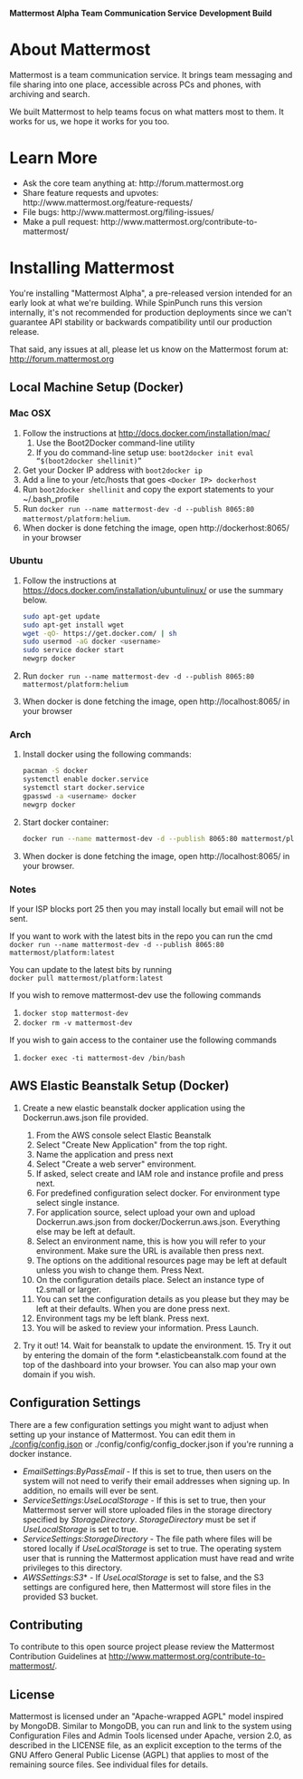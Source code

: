 **Mattermost Alpha**
**Team Communication Service**
**Development Build**


About Mattermost
================

Mattermost is a team communication service. It brings team messaging and file sharing into one place, accessible across PCs and phones, with archiving and search.

We built Mattermost to help teams focus on what matters most to them. It works for us, we hope it works for you too.

Learn More
==========
<ul>
<li/>Ask the core team anything at: http://forum.mattermost.org</li>
<li/>Share feature requests and upvotes: http://www.mattermost.org/feature-requests/</li>
<li/>File bugs: http://www.mattermost.org/filing-issues/</li>
<li/>Make a pull request: http://www.mattermost.org/contribute-to-mattermost/</li>
</ul>

Installing Mattermost
=====================

You're installing "Mattermost Alpha", a pre-released version intended for an early look at what we're building. While SpinPunch runs this version internally, it's not recommended for production deployments since we can't guarantee API stability or backwards compatibility until our production release.

That said, any issues at all, please let us know on the Mattermost forum at: http://forum.mattermost.org

Local Machine Setup (Docker)
-----------------------------

### Mac OSX ###

1. Follow the instructions at http://docs.docker.com/installation/mac/  
    1. Use the Boot2Docker command-line utility  
    2. If you do command-line setup use: `boot2docker init eval “$(boot2docker shellinit)”`  
2. Get your Docker IP address with `boot2docker ip`
3. Add a line to your /etc/hosts that goes `<Docker IP> dockerhost`
4. Run `boot2docker shellinit` and copy the export statements to your ~/.bash\_profile
5. Run `docker run --name mattermost-dev -d --publish 8065:80 mattermost/platform:helium`. 
6. When docker is done fetching the image, open http://dockerhost:8065/ in your browser

### Ubuntu ###
1. Follow the instructions at https://docs.docker.com/installation/ubuntulinux/ or use the summary below.

	``` bash
	sudo apt-get update
	sudo apt-get install wget
	wget -qO- https://get.docker.com/ | sh
	sudo usermod -aG docker <username>
	sudo service docker start
	newgrp docker
	```

2. Run `docker run --name mattermost-dev -d --publish 8065:80 mattermost/platform:helium`
3. When docker is done fetching the image, open http://localhost:8065/ in your browser

### Arch ###
1. Install docker using the following commands:

	``` bash
	pacman -S docker
	systemctl enable docker.service
	systemctl start docker.service
	gpasswd -a <username> docker
	newgrp docker
	```

2. Start docker container:

	``` bash
	docker run --name mattermost-dev -d --publish 8065:80 mattermost/platform:helium
	```

3. When docker is done fetching the image, open http://localhost:8065/ in your browser.

### Notes ###
If your ISP blocks port 25 then you may install locally but email will not be sent.

If you want to work with the latest bits in the repo you can run the cmd
`docker run --name mattermost-dev -d --publish 8065:80 mattermost/platform:latest`

You can update to the latest bits by running  
`docker pull mattermost/platform:latest`

If you wish to remove mattermost-dev use the following commands  

1. `docker stop mattermost-dev`
2. `docker rm -v mattermost-dev`

If you wish to gain access to the container use the following commands
1. `docker exec -ti mattermost-dev /bin/bash`

AWS Elastic Beanstalk Setup (Docker)
------------------------------------

1. Create a new elastic beanstalk docker application using the Dockerrun.aws.json file provided. 
	1. From the AWS console select Elastic Beanstalk
	2. Select "Create New Application" from the top right.
	3. Name the application and press next
	4. Select "Create a web server" environment.
	5. If asked, select create and IAM role and instance profile and press next.
	6. For predefined configuration select docker. For environment type select single instance. 
	7. For application source, select upload your own and upload Dockerrun.aws.json from docker/Dockerrun.aws.json. Everything else may be left at default.
	8. Select an environment name, this is how you will refer to your environment. Make sure the URL is available then press next.
	9. The options on the additional resources page may be left at default unless you wish to change them. Press Next.
	10. On the configuration details place. Select an instance type of t2.small or larger.
	11. You can set the configuration details as you please but they may be left at their defaults. When you are done press next.
	12. Environment tags my be left blank. Press next.
	13. You will be asked to review your information. Press Launch.

4. Try it out!
	14. Wait for beanstalk to update the environment.
	15. Try it out by entering the domain of the form \*.elasticbeanstalk.com found at the top of the dashboard into your browser. You can also map your own domain if you wish. 

Configuration Settings
----------------------

There are a few configuration settings you might want to adjust when setting up your instance of Mattermost. You can edit them in [./config/config.json](./config/config.json) or ./config/config/config_docker.json if you're running a docker instance.

* *EmailSettings*:*ByPassEmail* - If this is set to true, then users on the system will not need to verify their email addresses when signing up. In addition, no emails will ever be sent.
* *ServiceSettings*:*UseLocalStorage* - If this is set to true, then your Mattermost server will store uploaded files in the storage directory specified by *StorageDirectory*. *StorageDirectory* must be set if *UseLocalStorage* is set to true.
* *ServiceSettings*:*StorageDirectory* - The file path where files will be stored locally if *UseLocalStorage* is set to true. The operating system user that is running the Mattermost application must have read and write privileges to this directory.
* *AWSSettings*:*S3*\* - If *UseLocalStorage* is set to false, and the S3 settings are configured here, then Mattermost will store files in the provided S3 bucket.

Contributing
------------

To contribute to this open source project please review the Mattermost Contribution Guidelines at http://www.mattermost.org/contribute-to-mattermost/.

License
-------

Mattermost is licensed under an "Apache-wrapped AGPL" model inspired by MongoDB. Similar to MongoDB, you can run and link to the system using Configuration Files and Admin Tools licensed under Apache, version 2.0, as described in the LICENSE file, as an explicit exception to the terms of the GNU Affero General Public License (AGPL) that applies to most of the remaining source files. See individual files for details.

